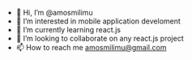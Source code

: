 - 👋 Hi, I’m @amosmilimu
- 👀 I’m interested in mobile application develoment
- 🌱 I’m currently learning react.js
- 💞️ I’m looking to collaborate on any react.js project
- 📫 How to reach me amosmilimu@gmail.com

<!---
amosmilimu/amosmilimu is a ✨ special ✨ repository because its `README.md` (this file) appears on your GitHub profile.
You can click the Preview link to take a look at your changes.
--->
